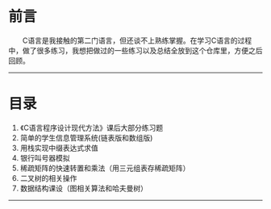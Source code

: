 # 前言

&emsp;&emsp;C语言是我接触的第二门语言，但还谈不上熟练掌握。在学习C语言的过程中，做了很多练习，我想把做过的一些练习以及总结全放到这个仓库里，方便之后回顾。

---

# 目录

1. 《C语言程序设计现代方法》课后大部分练习题
2. 简单的学生信息管理系统(链表版和数组版)
3. 用栈实现中缀表达式求值
4. 银行叫号器模拟
5. 稀疏矩阵的快速转置和乘法（用三元组表存稀疏矩阵）
6. 二叉树的相关操作
7. 数据结构课设（图相关算法和哈夫曼树）

---
